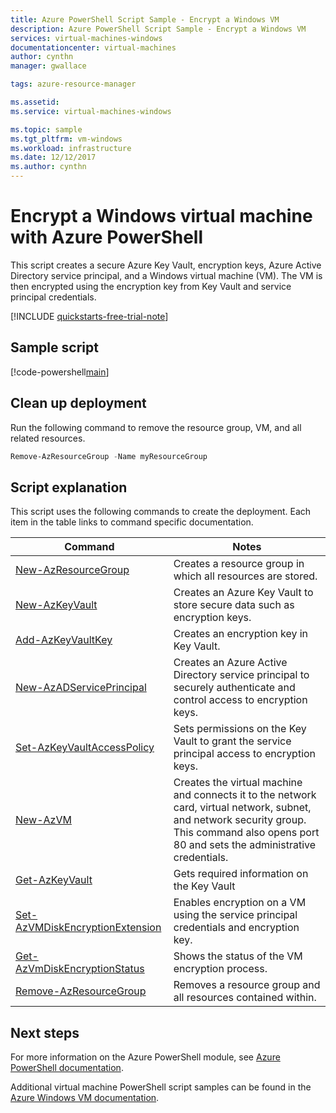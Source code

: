 ```yaml
---
title: Azure PowerShell Script Sample - Encrypt a Windows VM 
description: Azure PowerShell Script Sample - Encrypt a Windows VM 
services: virtual-machines-windows
documentationcenter: virtual-machines
author: cynthn
manager: gwallace

tags: azure-resource-manager

ms.assetid:
ms.service: virtual-machines-windows

ms.topic: sample
ms.tgt_pltfrm: vm-windows
ms.workload: infrastructure
ms.date: 12/12/2017
ms.author: cynthn
---
```


# Encrypt a Windows virtual machine with Azure PowerShell

This script creates a secure Azure Key Vault, encryption keys, Azure Active Directory service principal, and a Windows virtual machine (VM). The VM is then encrypted using the encryption key from Key Vault and service principal credentials.

[!INCLUDE [quickstarts-free-trial-note](../../../includes/quickstarts-free-trial-note.md)]

 

## Sample script

[!code-powershell[main](../../../powershell_scripts/virtual-machine/encrypt-vm/encrypt-windows-vm.ps1 "Encrypt VM disks")]

## Clean up deployment

Run the following command to remove the resource group, VM, and all related resources.

```powershell
Remove-AzResourceGroup -Name myResourceGroup
```

## Script explanation

This script uses the following commands to create the deployment. Each item in the table links to command specific documentation.

| Command | Notes |
|---|---|
| [New-AzResourceGroup](/powershell/module/az.resources/new-azresourcegroup) | Creates a resource group in which all resources are stored. |
| [New-AzKeyVault](/powershell/module/az.keyvault/new-azkeyvault) | Creates an Azure Key Vault to store secure data such as encryption keys. |
| [Add-AzKeyVaultKey](/powershell/module/az.keyvault/add-azkeyvaultkey) | Creates an encryption key in Key Vault. |
| [New-AzADServicePrincipal](/powershell/module/az.resources/new-azadserviceprincipal) | Creates an Azure Active Directory service principal to securely authenticate and control access to encryption keys. |
| [Set-AzKeyVaultAccessPolicy](/powershell/module/az.keyvault/set-azkeyvaultaccesspolicy) | Sets permissions on the Key Vault to grant the service principal access to encryption keys. |
| [New-AzVM](/powershell/module/az.compute/new-azvm) | Creates the virtual machine and connects it to the network card, virtual network, subnet, and network security group. This command also opens port 80 and sets the administrative credentials. |
| [Get-AzKeyVault](/powershell/module/az.keyvault/get-azkeyvault) | Gets required information on the Key Vault |
| [Set-AzVMDiskEncryptionExtension](/powershell/module/az.compute/set-azvmdiskencryptionextension) | Enables encryption on a VM using the service principal credentials and encryption key. |
| [Get-AzVmDiskEncryptionStatus](/powershell/module/az.compute/get-azvmdiskencryptionstatus) | Shows the status of the VM encryption process. |
| [Remove-AzResourceGroup](/powershell/module/az.resources/remove-azresourcegroup) | Removes a resource group and all resources contained within. |

## Next steps

For more information on the Azure PowerShell module, see [Azure PowerShell documentation](/powershell/azure/overview).

Additional virtual machine PowerShell script samples can be found in the [Azure Windows VM documentation](../windows/powershell-samples.md?toc=%2fazure%2fvirtual-machines%2fwindows%2ftoc.json).
